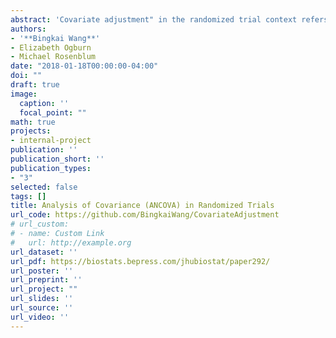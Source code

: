 ```yaml
---
abstract: 'Covariate adjustment" in the randomized trial context refers to an estimator of the average treatment effect that adjusts for chance imbalances between study arms in baseline variables (called “covariates"). The baseline variables could include, e.g., age, sex, disease severity, and biomarkers. According to two surveys of clinical trial reports, there is confusion about the statistical properties of covariate adjustment. We focus on the ANCOVA estimator, which involves fitting a linear model for the outcome given the treatment arm and baseline variables. We prove the following new (to the best of our knowledge) robustness property of ANCOVA to arbitrary model misspecification: Not only is the ANCOVA point estimate consistent (as proved by Yang and Tsiatis (2001)) but so is its standard error. This implies that confidence intervals and hypothesis tests conducted as if the linear model were correct are still valid even when the linear model is arbitrarily misspecified, e.g., when the baseline variables are nonlinearly related to the outcome or there is treatment effect heterogeneity. We also give a simple, robust formula for the variance reduction (equivalently, sample size reduction) from using ANCOVA. By re-analyzing completed randomized trials for mild cognitive impairment, schizophrenia, and depression, we demonstrate how ANCOVA can reduce variance, reduce bias conditional on chance imbalance, and increase power even when by chance there is perfect balance across arms in the baseline variables.'
authors:
- '**Bingkai Wang**'
- Elizabeth Ogburn
- Michael Rosenblum
date: "2018-01-18T00:00:00-04:00"
doi: ""
draft: true
image:
  caption: ''
  focal_point: ""
math: true
projects:
- internal-project
publication: ''
publication_short: ''
publication_types:
- "3"
selected: false
tags: []
title: Analysis of Covariance (ANCOVA) in Randomized Trials
url_code: https://github.com/BingkaiWang/CovariateAdjustment
# url_custom:
# - name: Custom Link
#   url: http://example.org
url_dataset: ''
url_pdf: https://biostats.bepress.com/jhubiostat/paper292/
url_poster: ''
url_preprint: ''
url_project: ""
url_slides: ''
url_source: ''
url_video: ''
---
```

